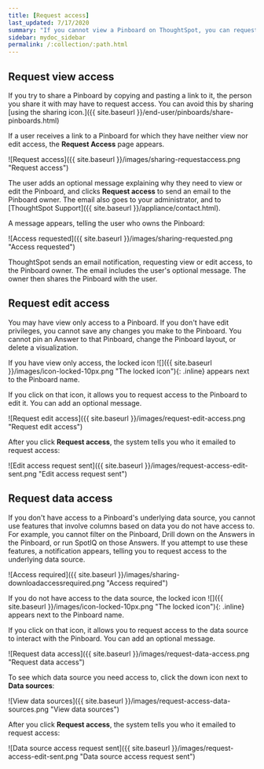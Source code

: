```yaml
---
title: [Request access]
last_updated: 7/17/2020
summary: "If you cannot view a Pinboard on ThoughtSpot, you can request access to it."
sidebar: mydoc_sidebar
permalink: /:collection/:path.html
---
```

## Request view access
If you try to share a Pinboard by copying and pasting a link to it, the person you share it with may have to request access. You can avoid this by sharing [using the sharing icon.]({{ site.baseurl }}/end-user/pinboards/share-pinboards.html)

If a user receives a link to a Pinboard for which they have neither view nor edit access, the **Request Access** page appears.

![Request access]({{ site.baseurl }}/images/sharing-requestaccess.png "Request access")

The user adds an optional message explaining why they need to view or edit the Pinboard, and clicks **Request access** to send an email to the Pinboard owner. The email also goes to your administrator, and to [ThoughtSpot Support]({{ site.baseurl }}/appliance/contact.html).

A message appears, telling the user who owns the Pinboard:

![Access requested]({{ site.baseurl }}/images/sharing-requested.png "Access requested")

ThoughtSpot sends an email notification, requesting view or edit access, to the Pinboard owner. The email includes the user's optional message. The owner then shares the Pinboard with the user.

## Request edit access
You may have view only access to a Pinboard. If you don't have edit privileges, you cannot save any changes you make to the Pinboard. You cannot pin an Answer to that Pinboard, change the Pinboard layout, or delete a visualization.

If you have view only access, the locked icon ![]({{ site.baseurl }}/images/icon-locked-10px.png "The locked icon"){: .inline} appears next to the Pinboard name.

If you click on that icon, it allows you to request access to the Pinboard to edit it. You can add an optional message.

![Request edit access]({{ site.baseurl }}/images/request-edit-access.png "Request edit access")

After you click **Request access**, the system tells you who it emailed to request access:

![Edit access request sent]({{ site.baseurl }}/images/request-access-edit-sent.png "Edit access request sent")

## Request data access
If you don't have access to a Pinboard's underlying data source, you cannot use features that involve columns based on data you do not have access to. For example, you cannot filter on the Pinboard, Drill down on the Answers in the Pinboard, or run SpotIQ on those Answers. If you attempt to use these features, a notification appears, telling you to request access to the underlying data source.

![Access required]({{ site.baseurl }}/images/sharing-downloadaccessrequired.png "Access required")

If you do not have access to the data source, the locked icon ![]({{ site.baseurl }}/images/icon-locked-10px.png "The locked icon"){: .inline} appears next to the Pinboard name.

If you click on that icon, it allows you to request access to the data source to interact with the Pinboard. You can add an optional message.

![Request data access]({{ site.baseurl }}/images/request-data-access.png "Request data access")

To see which data source you need access to, click the down icon next to **Data sources**:  

![View data sources]({{ site.baseurl }}/images/request-access-data-sources.png "View data sources")

After you click **Request access**, the system tells you who it emailed to request access:

![Data source access request sent]({{ site.baseurl }}/images/request-access-edit-sent.png "Data source access request sent")
